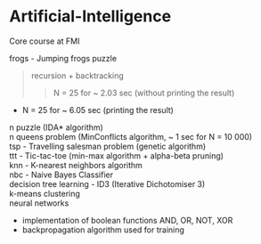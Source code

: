 # Artificial-Intelligence
Core course at FMI

frogs - Jumping frogs puzzle 
  > recursion + backtracking  
  >> N = 25 for ~ 2.03 sec (without printing the result)  
  * N = 25 for ~ 6.05 sec (printing the result)  
  
n puzzle (IDА* algorithm)  
n queens problem (MinConflicts algorithm, ~ 1 sec for N = 10 000)  
tsp - Travelling salesman problem (genetic algorithm)  
ttt - Tic-tac-toe (min-max algorithm + alpha-beta pruning)  
knn - K-nearest neighbors algorithm  
nbc - Naive Bayes Classifier  
decision tree learning - ID3 (Iterative Dichotomiser 3)  
k-means clustering  
neural networks 
  * implementation of boolean functions AND, OR, NOT, XOR  
  * backpropagation algorithm used for training  
